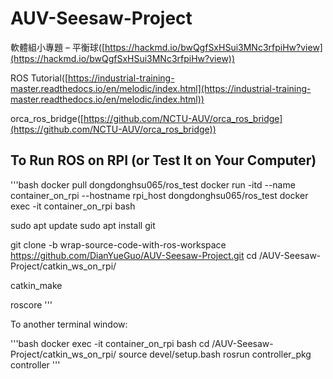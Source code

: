 # AUV-Seesaw-Project

軟體組小專題 – 平衡球([https://hackmd.io/bwQgfSxHSui3MNc3rfpiHw?view](https://hackmd.io/bwQgfSxHSui3MNc3rfpiHw?view))

ROS Tutorial([https://industrial-training-master.readthedocs.io/en/melodic/index.html](https://industrial-training-master.readthedocs.io/en/melodic/index.html))

orca_ros_bridge([https://github.com/NCTU-AUV/orca_ros_bridge](https://github.com/NCTU-AUV/orca_ros_bridge))

## To Run ROS on RPI (or Test It on Your Computer)

'''bash
docker pull dongdonghsu065/ros_test
docker run -itd --name container_on_rpi --hostname rpi_host dongdonghsu065/ros_test
docker exec -it container_on_rpi bash

sudo apt update
sudo apt install git

git clone -b wrap-source-code-with-ros-workspace https://github.com/DianYueGuo/AUV-Seesaw-Project.git
cd /AUV-Seesaw-Project/catkin_ws_on_rpi/

catkin_make

roscore
'''

To another terminal window:

'''bash
docker exec -it container_on_rpi bash
cd /AUV-Seesaw-Project/catkin_ws_on_rpi/
source devel/setup.bash
rosrun controller_pkg controller
'''